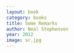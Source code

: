 ```yaml
---
layout: book
category: books
title: Some Remarks
author: Neal Stephenson
year: 2012
image: sr.jpg
---
```

